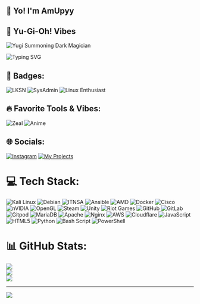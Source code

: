 ## 👋 Yo! I'm AmUpyy

## 🧙 Yu-Gi-Oh! Vibes
![Yugi Summoning Dark Magician](https://media.giphy.com/media/xT0xeJpnrWC4XWblEk/giphy.gif)


![Typing SVG](https://readme-typing-svg.herokuapp.com?font=Fira+Code&size=24&duration=3000&pause=1000&color=00FFD5&center=true&vCenter=true&width=600&lines=ITNSA+•+Debian+•+Ansible+•+Kali+Linux)

## 🏅 Badges:
![LKSN](https://img.shields.io/badge/LKSN-2025-blueviolet?style=for-the-badge)
![SysAdmin](https://img.shields.io/badge/SysAdmin-%23009639?style=for-the-badge&logo=linux&logoColor=white)
![Linux Enthusiast](https://img.shields.io/badge/Linux%20Enthusiast-%23FCC624.svg?style=for-the-badge&logo=linux&logoColor=black)

## 🔥 Favorite Tools & Vibes:
![Zeal](https://img.shields.io/badge/Zeal-Docs-orange?style=for-the-badge&logo=readthedocs&logoColor=white)
![Anime](https://img.shields.io/badge/Fav%20Anime-YuGiOh!-red?style=for-the-badge&logo=television&logoColor=white)

## 🌐 Socials:
[![Instagram](https://img.shields.io/badge/Instagram-%23E4405F.svg?logo=Instagram&logoColor=white)](https://instagram.com/luthpipp) 
[![My Projects](https://img.shields.io/badge/My%20Projects-%230A66C2.svg?style=for-the-badge&logo=github&logoColor=white)](https://github.com/AmUpyy?tab=repositories)

# 💻 Tech Stack:
![Kali Linux](https://img.shields.io/badge/Kali%20Linux-557C94.svg?style=for-the-badge&logo=kalilinux&logoColor=white)
![Debian](https://img.shields.io/badge/Debian-A81D33.svg?style=for-the-badge&logo=debian&logoColor=white)
![ITNSA](https://img.shields.io/badge/ITNSA-%23007ACC.svg?style=for-the-badge&logo=gnu-linux&logoColor=white)
![Ansible](https://img.shields.io/badge/ansible-%231A1918.svg?style=for-the-badge&logo=ansible&logoColor=white)
![AMD](https://img.shields.io/badge/AMD-%23000000.svg?style=for-the-badge&logo=amd&logoColor=white)
![Docker](https://img.shields.io/badge/docker-%230db7ed.svg?style=for-the-badge&logo=docker&logoColor=white)
![Cisco](https://img.shields.io/badge/cisco-%23049fd9.svg?style=for-the-badge&logo=cisco&logoColor=black)
![nVIDIA](https://img.shields.io/badge/nVIDIA-%2376B900.svg?style=for-the-badge&logo=nVIDIA&logoColor=white)
![OpenGL](https://img.shields.io/badge/OpenGL-white?logo=OpenGL&style=for-the-badge)
![Steam](https://img.shields.io/badge/steam-%23000000.svg?style=for-the-badge&logo=steam&logoColor=white)
![Unity](https://img.shields.io/badge/unity-%23000000.svg?style=for-the-badge&logo=unity&logoColor=white)
![Riot Games](https://img.shields.io/badge/riotgames-D32936.svg?style=for-the-badge&logo=riotgames&logoColor=white)
![GitHub](https://img.shields.io/badge/github-%23121011.svg?style=for-the-badge&logo=github&logoColor=white)
![GitLab](https://img.shields.io/badge/gitlab-%23181717.svg?style=for-the-badge&logo=gitlab&logoColor=white)
![Gitpod](https://img.shields.io/badge/gitpod-f06611.svg?style=for-the-badge&logo=gitpod&logoColor=white)
![MariaDB](https://img.shields.io/badge/MariaDB-003545?style=for-the-badge&logo=mariadb&logoColor=white)
![Apache](https://img.shields.io/badge/apache-%23D42029.svg?style=for-the-badge&logo=apache&logoColor=white)
![Nginx](https://img.shields.io/badge/nginx-%23009639.svg?style=for-the-badge&logo=nginx&logoColor=white)
![AWS](https://img.shields.io/badge/AWS-%23FF9900.svg?style=for-the-badge&logo=amazon-aws&logoColor=white)
![Cloudflare](https://img.shields.io/badge/Cloudflare-F38020?style=for-the-badge&logo=Cloudflare&logoColor=white)
![JavaScript](https://img.shields.io/badge/javascript-%23323330.svg?style=for-the-badge&logo=javascript&logoColor=%23F7DF1E)
![HTML5](https://img.shields.io/badge/html5-%23E34F26.svg?style=for-the-badge&logo=html5&logoColor=white)
![Python](https://img.shields.io/badge/python-3670A0?style=for-the-badge&logo=python&logoColor=ffdd54)
![Bash Script](https://img.shields.io/badge/bash_script-%23121011.svg?style=for-the-badge&logo=gnu-bash&logoColor=white)
![PowerShell](https://img.shields.io/badge/PowerShell-%235391FE.svg?style=for-the-badge&logo=powershell&logoColor=white)

# 📊 GitHub Stats:
![](https://github-readme-stats.vercel.app/api?username=AmUpyy&theme=dark&hide_border=false&include_all_commits=false&count_private=false)<br/>
![](https://nirzak-streak-stats.vercel.app/?user=AmUpyy&theme=dark&hide_border=false)<br/>
![](https://github-readme-stats.vercel.app/api/top-langs/?username=AmUpyy&theme=dark&hide_border=false&include_all_commits=false&count_private=false&layout=compact)

---
[![](https://visitcount.itsvg.in/api?id=AmUpyy&icon=0&color=0)](https://visitcount.itsvg.in)

<!-- Proudly created with GPRM ( https://gprm.itsvg.in ) -->
